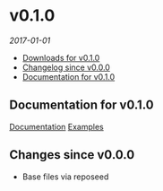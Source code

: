 <!--
# v0.2.0
_2017-01-01_
  - [Downloads for v0.2.0](https://github.com/resume/schema/releases/tag/v0.2.0)
  - [Changelog since v0.1.0](#changes-since-v010)
  - [Documentation for v0.2.0](#documentation-for-v020)

## Documentation for v0.2.0
[Documentation](/docs)
[Examples](/examples)

## Changes since v0.1.0
  -

## Fixes since v0.1.0

---

-->

# v0.1.0
_2017-01-01_
  - [Downloads for v0.1.0](https://github.com/resume/schema/releases/tag/v0.1.0)
  - [Changelog since v0.0.0](#changes-since-v000)
  - [Documentation for v0.1.0](#documentation-for-v010)

## Documentation for v0.1.0
[Documentation](/docs)
[Examples](/examples)

## Changes since v0.0.0
  - Base files via reposeed
